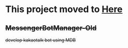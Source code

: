 # This project moved to [Here](https://github.com/bass9030/MessengerBotManager)
## ~~MessengerBotManager-Old~~
~~develop kakaotalk bot using MDB~~<br>
